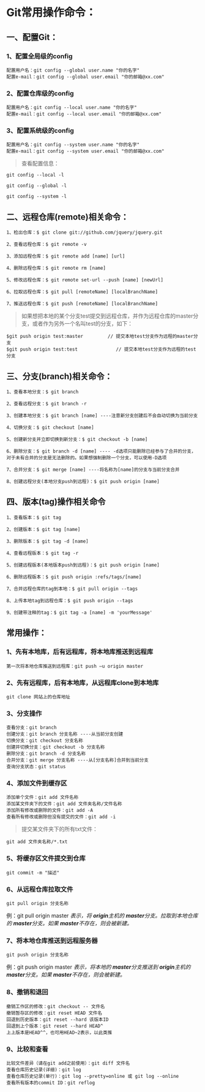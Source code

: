 # Git常用操作命令：

## 一、配置Git：

### 1、配置全局级的config

    配置用户名：git config --global user.name "你的名字"
    配置e-mail：git config --global user.email "你的邮箱@xx.com"

### 2、配置仓库级的config

    配置用户名：git config --local user.name "你的名字"
    配置e-mail：git config --local user.email "你的邮箱@xx.com"

### 3、配置系统级的config

    配置用户名：git config --system user.name "你的名字"
    配置e-mail：git config --system user.email "你的邮箱@xx.com"

>查看配置信息：

    git config --local -l

    git config --global -l

    git config --system -l

## 二、远程仓库(remote)相关命令：

    1、检出仓库：$ git clone git://github.com/jquery/jquery.git

    2、查看远程仓库：$ git remote -v

    3、添加远程仓库：$ git remote add [name] [url]

    4、删除远程仓库：$ git remote rm [name]

    5、修改远程仓库：$ git remote set-url --push [name] [newUrl]

    6、拉取远程仓库：$ git pull [remoteName] [localBranchName]

    7、推送远程仓库：$ git push [remoteName] [localBranchName]

>如果想把本地的某个分支test提交到远程仓库，并作为远程仓库的master分支，或者作为另外一个名叫test的分支，如下：

    $git push origin test:master         // 提交本地test分支作为远程的master分支
    $git push origin test:test              // 提交本地test分支作为远程的test分支

## 三、分支(branch)相关命令：

    1、查看本地分支：$ git branch

    2、查看远程分支：$ git branch -r

    3、创建本地分支：$ git branch [name] ----注意新分支创建后不会自动切换为当前分支

    4、切换分支：$ git checkout [name]

    5、创建新分支并立即切换到新分支：$ git checkout -b [name]

    6、删除分支：$ git branch -d [name] ---- -d选项只能删除已经参与了合并的分支，对于未有合并的分支是无法删除的。如果想强制删除一个分支，可以使用-D选项

    7、合并分支：$ git merge [name] ----将名称为[name]的分支与当前分支合并

    8、创建远程分支(本地分支push到远程)：$ git push origin [name]

## 四、版本(tag)操作相关命令

    1、查看版本：$ git tag

    2、创建版本：$ git tag [name]

    3、删除版本：$ git tag -d [name]

    4、查看远程版本：$ git tag -r

    5、创建远程版本(本地版本push到远程)：$ git push origin [name]

    6、删除远程版本：$ git push origin :refs/tags/[name]

    7、合并远程仓库的tag到本地：$ git pull origin --tags

    8、上传本地tag到远程仓库：$ git push origin --tags

    9、创建带注释的tag：$ git tag -a [name] -m 'yourMessage'

## 常用操作：

### 1、先有本地库，后有远程库，将本地库推送到远程库

    第一次将本地仓库推送到远程库：git push –u origin master

### 2、先有远程库，后有本地库，从远程库clone到本地库

    git clone 网站上的仓库地址

### 3、分支操作

    查看分支：git branch
    创建分支：git branch 分支名称 ----从当前分支创建
    切换分支：git checkout 分支名称
    创建并切换分支：git checkout -b 分支名称
    删除分支：git branch -d 分支名称
    合并分支：git merge 分支名称 ----从[分支名称]合并到当前分支
    查询分支状态：git status

### 4、添加文件到缓存区

    添加单个文件：git add 文件名称
    添加某文件夹下的文件：git add 文件夹名称/文件名称
    添加所有修改或删除的文件：git add -A
    查看所有修改或删除但没有提交的文件：git add -i

>提交某文件夹下的所有txt文件：

    git add 文件夹名称/*.txt

### 5、将缓存区文件提交到仓库

    git commit -m "描述"

### 6、从远程仓库拉取文件

    git pull origin 分支名称

例：git pull origin master
*表示，将 **origin**主机的 **master**分支。拉取到本地仓库的 **master**分支。如果 **master**不存在，则会被新建。*

### 7、将本地仓库推送到远程服务器

    git push origin 分支名称

例：git push origin master
*表示，将本地的 **master**分支推送到 **origin**主机的 **master**分支。如果 **master**不存在，则会被新建。*

### 8、撤销和退回

    撤销工作区的修改：git checkout -- 文件名
    撤销暂存区的修改：git reset HEAD 文件名
    回退到历史版本：git reset --hard 该版本ID
    回退到上个版本：git reset --hard HEAD^
    上上版本是HEAD^^，也可用HEAD~2表示，以此类推

### 9、比较和查看

    比较文件差异（请在git add之前使用）：git diff 文件名
    查看仓库历史记录(详细)：git log
    查看仓库历史记录(单行)：git log --pretty=online 或 git log --online
    查看所有版本的commit ID：git reflog